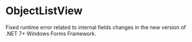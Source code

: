 # ObjectListView
Fixed runtime error related to internal fields changes in the new version of .NET 7+ Windows Forms Framework.